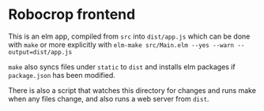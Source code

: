# Robocrop frontend

This is an elm app, compiled from `src` into `dist/app.js` which can be done with `make` or more explicitly with `elm-make src/Main.elm --yes --warn --output=dist/app.js`

`make` also syncs files under `static` to `dist` and installs elm packages if `package.json` has been modified.

There is also a script that watches this directory for changes and runs make when any files change, and also runs a web server from `dist`.
